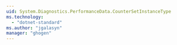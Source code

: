 ```yaml
---
uid: System.Diagnostics.PerformanceData.CounterSetInstanceType
ms.technology: 
  - "dotnet-standard"
ms.author: "jgalasyn"
manager: "ghogen"
---
```

